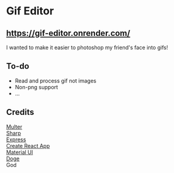 # Gif Editor

## https://gif-editor.onrender.com/

I wanted to make it easier to photoshop my friend's face into gifs!

## To-do

- Read and process gif not images
- Non-png support
- ...

## Credits

[Multer](https://github.com/expressjs/multer)  
[Sharp](https://sharp.pixelplumbing.com/)  
[Express](https://expressjs.com/)  
[Create React App](https://github.com/facebook/create-react-app)  
[Material UI](https://mui.com/)  
[Doge](https://i.imgur.com/AOVMsp7b.jpg)  
God
